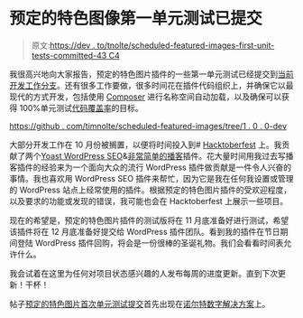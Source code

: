 # 预定的特色图像第一单元测试已提交

> 原文:[https://dev . to/tnolte/scheduled-featured-images-first-unit-tests-committed-43 C4](https://dev.to/tnolte/scheduled-featured-images-first-unit-tests-committed-43c4)

我很高兴地向大家报告，预定的特色图片插件的一些第一单元测试已经提交到[当前开发工作分支](https://github.com/timnolte/scheduled-featured-images/tree/1.0.0-dev)。还有很多工作要做，很多时间花在插件代码组织上，并确保它以最现代的方式开发，包括使用 [Composer](https://getcomposer.org/) 进行名称空间自动加载，以及确保可以获得 100%单元测试[代码覆盖率](https://codecov.io/gh/ndigitals/scheduled-featured-images)的目标。

[https://github . com/timnolte/scheduled-featured-images/tree/1 . 0 . 0-dev](https://github.com/timnolte/scheduled-featured-images/tree/1.0.0-dev)

大部分开发工作在 10 月份被搁置，以便将时间投入到# [Hacktoberfest](https://hacktoberfest.digitalocean.com/) 上。我贡献了两个[Yoast WordPress SEO](https://github.com/Yoast/wordpress-seo/)&[非常简单的播客](https://github.com/TheCraigHewitt/Seriously-Simple-Podcasting)插件。花大量时间用我过去写播客插件的经验来为一个面向大众的流行 WordPress 插件做贡献是一件令人兴奋的事情。我也喜欢用 WordPress SEO 插件来帮忙，因为它是我在任何我设置或管理的 WordPress 站点上经常使用的插件。根据预定的特色图片插件的受欢迎程度，以及要求的功能或发现的错误，我可能也会在 Hacktoberfest 上展示一些项目。

现在的希望是，预定的特色图片插件的测试版将在 11 月底准备好进行测试，希望该插件将在 12 月底准备好提交给 WordPress 插件团队。看到我的插件在节日期间登陆 WordPress 插件回购，将会是一份很棒的圣诞礼物。我们会看看时间表允许什么。

我会试着在这里为任何对项目状态感兴趣的人发布每周的进度更新。直到下次更新！干杯！

帖子[预定的特色图片首次单元测试提交](https://www.ndigitals.com/articles/scheduled-featured-images-first-unit-tests-committed/)首先出现在[诺尔特数字解决方案](https://www.ndigitals.com)上。